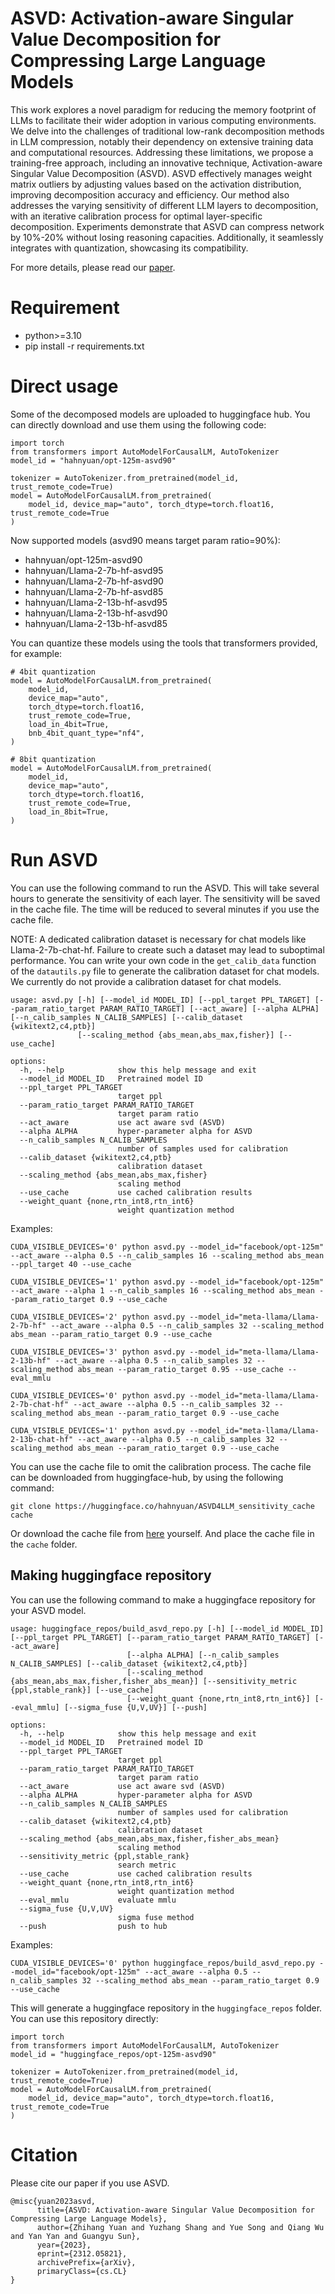 # ASVD: Activation-aware Singular Value Decomposition for Compressing Large Language Models

This work explores a novel paradigm for reducing the memory footprint of LLMs to facilitate their wider adoption in various computing environments. We delve into the challenges of traditional low-rank decomposition methods in LLM compression, notably their dependency on extensive training data and computational resources. Addressing these limitations, we propose a training-free approach, including an innovative technique, Activation-aware Singular Value Decomposition (ASVD). ASVD effectively manages weight matrix outliers by adjusting values based on the activation distribution, improving decomposition accuracy and efficiency. Our method also addresses the varying sensitivity of different LLM layers to decomposition, with an iterative calibration process for optimal layer-specific decomposition. Experiments demonstrate that ASVD can compress network by 10\%-20\% without losing reasoning capacities. Additionally, it seamlessly integrates with quantization, showcasing its compatibility.

For more details, please read our [paper](https://arxiv.org/abs/2312.05821).

# Requirement
- python>=3.10
- pip install -r requirements.txt

# Direct usage

Some of the decomposed models are uploaded to huggingface hub. You can directly download and use them using the following code:

```python3
import torch
from transformers import AutoModelForCausalLM, AutoTokenizer
model_id = "hahnyuan/opt-125m-asvd90"

tokenizer = AutoTokenizer.from_pretrained(model_id, trust_remote_code=True)
model = AutoModelForCausalLM.from_pretrained(
    model_id, device_map="auto", torch_dtype=torch.float16, trust_remote_code=True
)
```

Now supported models (asvd90 means target param ratio=90%):
- hahnyuan/opt-125m-asvd90 
- hahnyuan/Llama-2-7b-hf-asvd95
- hahnyuan/Llama-2-7b-hf-asvd90
- hahnyuan/Llama-2-7b-hf-asvd85
- hahnyuan/Llama-2-13b-hf-asvd95
- hahnyuan/Llama-2-13b-hf-asvd90
- hahnyuan/Llama-2-13b-hf-asvd85

You can quantize these models using the tools that transformers provided, for example:
```python3
# 4bit quantization
model = AutoModelForCausalLM.from_pretrained(
    model_id,
    device_map="auto",
    torch_dtype=torch.float16,
    trust_remote_code=True,
    load_in_4bit=True,
    bnb_4bit_quant_type="nf4",
)

# 8bit quantization
model = AutoModelForCausalLM.from_pretrained(
    model_id,
    device_map="auto",
    torch_dtype=torch.float16,
    trust_remote_code=True,
    load_in_8bit=True,
)
```

# Run ASVD

You can use the following command to run the ASVD. This will take several hours to generate the sensitivity of each layer. The sensitivity will be saved in the cache file. 
The time will be reduced to several minutes if you use the cache file.

NOTE: A dedicated calibration dataset is necessary for chat models like Llama-2-7b-chat-hf. Failure to create such a dataset may lead to suboptimal performance. You can write your own code in the `get_calib_data` function of the `datautils.py` file to generate the calibration dataset for chat models. We currently do not provide a calibration dataset for chat models.

```
usage: asvd.py [-h] [--model_id MODEL_ID] [--ppl_target PPL_TARGET] [--param_ratio_target PARAM_RATIO_TARGET] [--act_aware] [--alpha ALPHA] [--n_calib_samples N_CALIB_SAMPLES] [--calib_dataset {wikitext2,c4,ptb}]
               [--scaling_method {abs_mean,abs_max,fisher}] [--use_cache]

options:
  -h, --help            show this help message and exit
  --model_id MODEL_ID   Pretrained model ID
  --ppl_target PPL_TARGET
                        target ppl
  --param_ratio_target PARAM_RATIO_TARGET
                        target param ratio
  --act_aware           use act aware svd (ASVD)
  --alpha ALPHA         hyper-parameter alpha for ASVD
  --n_calib_samples N_CALIB_SAMPLES
                        number of samples used for calibration
  --calib_dataset {wikitext2,c4,ptb}
                        calibration dataset
  --scaling_method {abs_mean,abs_max,fisher}
                        scaling method
  --use_cache           use cached calibration results
  --weight_quant {none,rtn_int8,rtn_int6}
                        weight quantization method
```


Examples:
```
CUDA_VISIBLE_DEVICES='0' python asvd.py --model_id="facebook/opt-125m" --act_aware --alpha 0.5 --n_calib_samples 16 --scaling_method abs_mean --ppl_target 40 --use_cache

CUDA_VISIBLE_DEVICES='1' python asvd.py --model_id="facebook/opt-125m" --act_aware --alpha 1 --n_calib_samples 16 --scaling_method abs_mean --param_ratio_target 0.9 --use_cache

CUDA_VISIBLE_DEVICES='2' python asvd.py --model_id="meta-llama/Llama-2-7b-hf" --act_aware --alpha 0.5 --n_calib_samples 32 --scaling_method abs_mean --param_ratio_target 0.9 --use_cache

CUDA_VISIBLE_DEVICES='3' python asvd.py --model_id="meta-llama/Llama-2-13b-hf" --act_aware --alpha 0.5 --n_calib_samples 32 --scaling_method abs_mean --param_ratio_target 0.95 --use_cache --eval_mmlu

CUDA_VISIBLE_DEVICES='0' python asvd.py --model_id="meta-llama/Llama-2-7b-chat-hf" --act_aware --alpha 0.5 --n_calib_samples 32 --scaling_method abs_mean --param_ratio_target 0.9 --use_cache

CUDA_VISIBLE_DEVICES='1' python asvd.py --model_id="meta-llama/Llama-2-13b-chat-hf" --act_aware --alpha 0.5 --n_calib_samples 32 --scaling_method abs_mean --param_ratio_target 0.9 --use_cache

```

You can use the cache file to omit the calibration process. The cache file can be downloaded from huggingface-hub, by using the following command:
```
git clone https://huggingface.co/hahnyuan/ASVD4LLM_sensitivity_cache cache
```
Or download the cache file from [here](https://huggingface.co/hahnyuan/ASVD4LLM_sensitivity_cache/tree/main) yourself. And place the cache file in the `cache` folder.

## Making huggingface repository

You can use the following command to make a huggingface repository for your ASVD model. 

```
usage: huggingface_repos/build_asvd_repo.py [-h] [--model_id MODEL_ID] [--ppl_target PPL_TARGET] [--param_ratio_target PARAM_RATIO_TARGET] [--act_aware]
                          [--alpha ALPHA] [--n_calib_samples N_CALIB_SAMPLES] [--calib_dataset {wikitext2,c4,ptb}]
                          [--scaling_method {abs_mean,abs_max,fisher,fisher_abs_mean}] [--sensitivity_metric {ppl,stable_rank}] [--use_cache]
                          [--weight_quant {none,rtn_int8,rtn_int6}] [--eval_mmlu] [--sigma_fuse {U,V,UV}] [--push]

options:
  -h, --help            show this help message and exit
  --model_id MODEL_ID   Pretrained model ID
  --ppl_target PPL_TARGET
                        target ppl
  --param_ratio_target PARAM_RATIO_TARGET
                        target param ratio
  --act_aware           use act aware svd (ASVD)
  --alpha ALPHA         hyper-parameter alpha for ASVD
  --n_calib_samples N_CALIB_SAMPLES
                        number of samples used for calibration
  --calib_dataset {wikitext2,c4,ptb}
                        calibration dataset
  --scaling_method {abs_mean,abs_max,fisher,fisher_abs_mean}
                        scaling method
  --sensitivity_metric {ppl,stable_rank}
                        search metric
  --use_cache           use cached calibration results
  --weight_quant {none,rtn_int8,rtn_int6}
                        weight quantization method
  --eval_mmlu           evaluate mmlu
  --sigma_fuse {U,V,UV}
                        sigma fuse method
  --push                push to hub
```

Examples:
```
CUDA_VISIBLE_DEVICES='0' python huggingface_repos/build_asvd_repo.py --model_id="facebook/opt-125m" --act_aware --alpha 0.5 --n_calib_samples 32 --scaling_method abs_mean --param_ratio_target 0.9 --use_cache
```

This will generate a huggingface repository in the `huggingface_repos` folder. You can use this repository directly:
```python3
import torch
from transformers import AutoModelForCausalLM, AutoTokenizer
model_id = "huggingface_repos/opt-125m-asvd90"

tokenizer = AutoTokenizer.from_pretrained(model_id, trust_remote_code=True)
model = AutoModelForCausalLM.from_pretrained(
    model_id, device_map="auto", torch_dtype=torch.float16, trust_remote_code=True
)
```

# Citation

Please cite our paper if you use ASVD.

```
@misc{yuan2023asvd,
      title={ASVD: Activation-aware Singular Value Decomposition for Compressing Large Language Models}, 
      author={Zhihang Yuan and Yuzhang Shang and Yue Song and Qiang Wu and Yan Yan and Guangyu Sun},
      year={2023},
      eprint={2312.05821},
      archivePrefix={arXiv},
      primaryClass={cs.CL}
}
```

